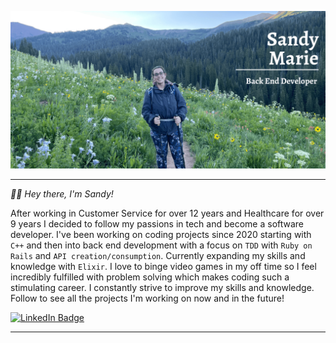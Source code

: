 ![Sandy's GitHub Banner](./assets/SMG_Banner-2.png)

---

*👋🏼 Hey there, I'm Sandy!* 

After working in Customer Service for over 12 years and Healthcare for over 9 years I decided to follow my passions in tech and become a software developer. I've been working on coding projects since 2020 starting with `C++` and then into back end development with a focus on `TDD` with `Ruby on Rails` and `API creation/consumption`. Currently expanding my skills and knowledge with `Elixir`. I love to binge video games in my off time so I feel incredibly fulfilled with problem solving which makes coding such a stimulating career. I constantly strive to improve my skills and knowledge. Follow to see all the projects I'm working on now and in the future!

[![LinkedIn Badge](https://img.shields.io/badge/LinkedIn-Profile-informational?style=flat&logo=linkedin&logoColor=white&color=0D76A8)](https://www.linkedin.com/in/sandy-marie/)


---

